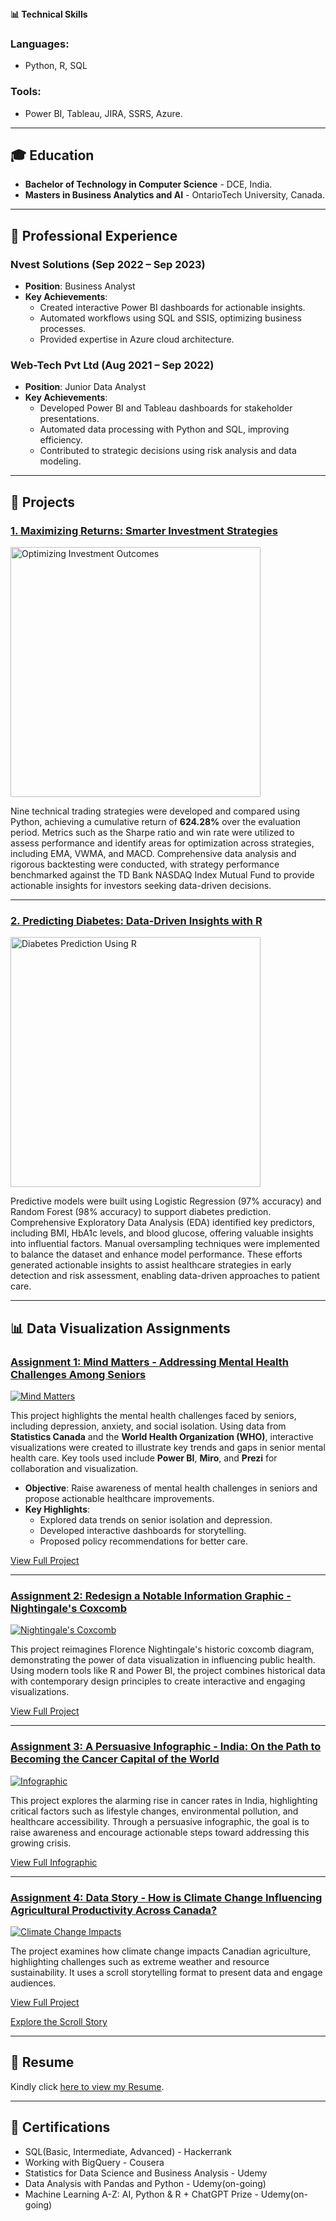 
<div style="background-image:url('https://raw.githubusercontent.com/vickythatguy/svignesh.github.io/main/images/picture.png')> 
<h3><b>📌 Professional Summary</b></h3>
<h6>Driven by a passion for data and problem-solving, I offer hands-on expertise in SQL, Python, Power BI, Tableau, and cloud platforms such as Azure. With a focus on advanced data modeling, predictive analytics, and machine learning, I transform raw data into meaningful insights. Proficient in SDLC and Agile methodologies, I excel in creating data-driven solutions that support strategic decision-making and business success.</h6>
</div>
---

## **📊 Technical Skills**
### Languages:
- Python, R, SQL

### Tools:
- Power BI, Tableau, JIRA, SSRS, Azure.

---

## **🎓 Education**
- **Bachelor of Technology in Computer Science** - DCE, India.
- **Masters in Business Analytics and AI** - OntarioTech University, Canada.

---

## **💼 Professional Experience**
### **Nvest Solutions (Sep 2022 – Sep 2023)**
- **Position**: Business Analyst
- **Key Achievements**:
  - Created interactive Power BI dashboards for actionable insights.
  - Automated workflows using SQL and SSIS, optimizing business processes.
  - Provided expertise in Azure cloud architecture.

### **Web-Tech Pvt Ltd (Aug 2021 – Sep 2022)**
- **Position**: Junior Data Analyst
- **Key Achievements**:
  - Developed Power BI and Tableau dashboards for stakeholder presentations.
  - Automated data processing with Python and SQL, improving efficiency.
  - Contributed to strategic decisions using risk analysis and data modeling.

---

## **📁 Projects**

### [1. Maximizing Returns: Smarter Investment Strategies](https://github.com/vickythatguy/strategiesVsMutualFund)
<a href="https://github.com/vickythatguy/strategiesVsMutualFund">
  <img src="https://raw.githubusercontent.com/vickythatguy/svignesh.github.io/main/images/image2.webp" alt="Optimizing Investment Outcomes" width="400" />
</a>

Nine technical trading strategies were developed and compared using Python, achieving a cumulative return of **624.28%** over the evaluation period. Metrics such as the Sharpe ratio and win rate were utilized to assess performance and identify areas for optimization across strategies, including EMA, VWMA, and MACD. Comprehensive data analysis and rigorous backtesting were conducted, with strategy performance benchmarked against the TD Bank NASDAQ Index Mutual Fund to provide actionable insights for investors seeking data-driven decisions.

---

### [2. Predicting Diabetes: Data-Driven Insights with R](https://github.com/vickythatguy/diabetespredicition)
<a href="https://github.com/vickythatguy/diabetespredicition">
  <img src="https://raw.githubusercontent.com/vickythatguy/svignesh.github.io/main/images/image1.webp" alt="Diabetes Prediction Using R" width="400" />
</a>

Predictive models were built using Logistic Regression (97% accuracy) and Random Forest (98% accuracy) to support diabetes prediction. Comprehensive Exploratory Data Analysis (EDA) identified key predictors, including BMI, HbA1c levels, and blood glucose, offering valuable insights into influential factors. Manual oversampling techniques were implemented to balance the dataset and enhance model performance. These efforts generated actionable insights to assist healthcare strategies in early detection and risk assessment, enabling data-driven approaches to patient care.

---

## **📊 Data Visualization Assignments**

### [Assignment 1: Mind Matters - Addressing Mental Health Challenges Among Seniors](https://vickythatguy.github.io/svignesh.github.io/assignment1)
[![Mind Matters](https://raw.githubusercontent.com/vickythatguy/svignesh.github.io/main/images/image4.png)](https://vickythatguy.github.io/svignesh.github.io/assignment1)

This project highlights the mental health challenges faced by seniors, including depression, anxiety, and social isolation. Using data from **Statistics Canada** and the **World Health Organization (WHO)**, interactive visualizations were created to illustrate key trends and gaps in senior mental health care. Key tools used include **Power BI**, **Miro**, and **Prezi** for collaboration and visualization.

- **Objective**: Raise awareness of mental health challenges in seniors and propose actionable healthcare improvements.
- **Key Highlights**:
  - Explored data trends on senior isolation and depression.
  - Developed interactive dashboards for storytelling.
  - Proposed policy recommendations for better care.

[View Full Project](https://vickythatguy.github.io/svignesh.github.io/assignment1)

---

### [Assignment 2: Redesign a Notable Information Graphic - Nightingale's Coxcomb](https://vickythatguy.github.io/svignesh.github.io/assignment2)
[![Nightingale's Coxcomb](https://raw.githubusercontent.com/vickythatguy/svignesh.github.io/main/images/image12.png)](https://vickythatguy.github.io/svignesh.github.io/assignment2)

This project reimagines Florence Nightingale's historic coxcomb diagram, demonstrating the power of data visualization in influencing public health. Using modern tools like R and Power BI, the project combines historical data with contemporary design principles to create interactive and engaging visualizations.



[View Full Project](https://vickythatguy.github.io/svignesh.github.io/assignment2)

---

### [Assignment 3: A Persuasive Infographic - India: On the Path to Becoming the Cancer Capital of the World](https://www.canva.com/design/DAGVjMPjbTs/Q266y7ICBx2YyUCvcAF6gg/view?utm_content=DAGVjMPjbTs&utm_campaign=designshare&utm_medium=link&utm_source=editor)
[![Infographic](images/image18.png)](images/image19.png)

This project explores the alarming rise in cancer rates in India, highlighting critical factors such as lifestyle changes, environmental pollution, and healthcare accessibility. Through a persuasive infographic, the goal is to raise awareness and encourage actionable steps toward addressing this growing crisis.

[View Full Infographic](https://www.canva.com/design/DAGVjMPjbTs/Q266y7ICBx2YyUCvcAF6gg/view?utm_content=DAGVjMPjbTs&utm_campaign=designshare&utm_medium=link&utm_source=editor)

---

### [Assignment 4: Data Story - How is Climate Change Influencing Agricultural Productivity Across Canada?](assignment4.md)
[![Climate Change Impacts](images/image20.png)](https://drive.google.com/file/d/1W5TyOLgG6fquizjzq_skYPnpIr1Y8lSq/view?usp=sharing)

The project examines how climate change impacts Canadian agriculture, highlighting challenges such as extreme weather and resource sustainability. It uses a scroll storytelling format to present data and engage audiences.

[View Full Project](https://vickythatguy.github.io/svignesh.github.io/assignment4)


[Explore the Scroll Story](https://a-mbai5400thefamousfiv.vev.site/)


---
## **📃 Resume**
Kindly click [here to view my Resume](https://drive.google.com/file/d/1cWsjDkq4wtMAebCdrH-KLYHnSVNwWs4s/view?usp=sharing).



---
## **📖 Certifications**
- SQL(Basic, Intermediate, Advanced) - Hackerrank
- Working with BigQuery - Cousera
- Statistics for Data Science and Business Analysis - Udemy
- Data Analysis with Pandas and Python - Udemy(on-going)
- Machine Learning A-Z: AI, Python & R + ChatGPT Prize - Udemy(on-going)

